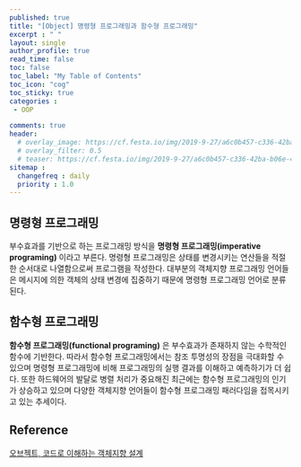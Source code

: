 ```yaml
---
published: true
title: "[Object] 명령형 프로그래밍과 함수형 프로그래밍"
excerpt : " "
layout: single
author_profile: true
read_time: false
toc: false
toc_label: "My Table of Contents"
toc_icon: "cog"
toc_sticky: true
categories :
 - OOP

comments: true
header:
  # overlay_image: https://cf.festa.io/img/2019-9-27/a6c0b457-c336-42ba-b06e-462de90ada91.jpg
  # overlay_filter: 0.5
  # teaser: https://cf.festa.io/img/2019-9-27/a6c0b457-c336-42ba-b06e-462de90ada91.jpg
sitemap :
  changefreq : daily
  priority : 1.0
---
```


## 명령형 프로그래밍

부수효과를 기반으로 하는 프로그래밍 방식을 __명령형 프로그래밍(imperative programing)__ 이라고 부른다. 명령형 프로그래밍은 상태를 변경시키는 연산들을 적절한 순서대로 나열함으로써 프로그램을 작성한다. 대부분의 객체지향 프로그래밍 언어들은 메시지에 의한 객체의 상태 변경에 집중하기 때문에 명령형 프로그래밍 언어로 분류된다.

## 함수형 프로그래밍

__함수형 프로그래밍(functional programing)__ 은 부수효과가 존재하지 않는 수학적인 함수에 기반한다. 따라서 함수형 프로그래밍에서는 참조 투명성의 장점을 극대화할 수 있으며 명령형 프로그래밍에 비해 프로그래밍의 실행 결과를 이해하고 예측하기가 더 쉽다. 또한 하드웨어의 발달로 병렬 처리가 중요해진 최근에는 함수형 프로그래밍의 인기가 상승하고 있으며 다양한 객체지향 언어들이 함수형 프로그래밍 패러다임을 접목시키고 있는 추세이다.
  
## Reference

[오브젝트, 코드로 이해하는 객체지향 설계](http://www.yes24.com/Product/Goods/74219491)